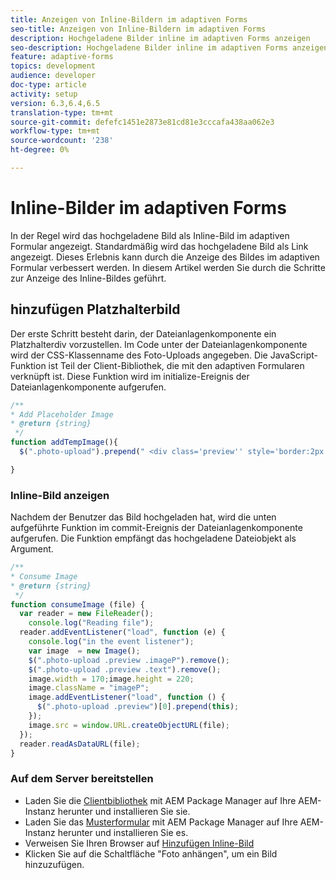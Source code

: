 ```yaml
---
title: Anzeigen von Inline-Bildern im adaptiven Forms
seo-title: Anzeigen von Inline-Bildern im adaptiven Forms
description: Hochgeladene Bilder inline im adaptiven Forms anzeigen
seo-description: Hochgeladene Bilder inline im adaptiven Forms anzeigen
feature: adaptive-forms
topics: development
audience: developer
doc-type: article
activity: setup
version: 6.3,6.4,6.5
translation-type: tm+mt
source-git-commit: defefc1451e2873e81cd81e3cccafa438aa062e3
workflow-type: tm+mt
source-wordcount: '238'
ht-degree: 0%

---
```



# Inline-Bilder im adaptiven Forms

In der Regel wird das hochgeladene Bild als Inline-Bild im adaptiven Formular angezeigt. Standardmäßig wird das hochgeladene Bild als Link angezeigt. Dieses Erlebnis kann durch die Anzeige des Bildes im adaptiven Formular verbessert werden. In diesem Artikel werden Sie durch die Schritte zur Anzeige des Inline-Bildes geführt.

## hinzufügen Platzhalterbild

Der erste Schritt besteht darin, der Dateianlagenkomponente ein Platzhalterdiv vorzustellen. Im Code unter der Dateianlagenkomponente wird der CSS-Klassenname des Foto-Uploads angegeben. Die JavaScript-Funktion ist Teil der Client-Bibliothek, die mit den adaptiven Formularen verknüpft ist. Diese Funktion wird im initialize-Ereignis der Dateianlagenkomponente aufgerufen.

```javascript
/**
* Add Placeholder Image
* @return {string} 
 */
function addTempImage(){
  $(".photo-upload").prepend(" <div class='preview'' style='border:2px solid;height:225px;width:175px;text-align:center'><br><br><div class='text'>3.5mm * 4.5mm<br>2Mb max<br>Min 600dpi</div></div><br>");

}
```

### Inline-Bild anzeigen

Nachdem der Benutzer das Bild hochgeladen hat, wird die unten aufgeführte Funktion im commit-Ereignis der Dateianlagenkomponente aufgerufen. Die Funktion empfängt das hochgeladene Dateiobjekt als Argument.

```javascript
/**
* Consume Image
* @return {string} 
 */
function consumeImage (file) {
  var reader = new FileReader();
    console.log("Reading file");
  reader.addEventListener("load", function (e) {
    console.log("in the event listener");
    var image  = new Image();
    $(".photo-upload .preview .imageP").remove();
    $(".photo-upload .preview .text").remove();
    image.width = 170;image.height = 220;
    image.className = "imageP";
    image.addEventListener("load", function () {
      $(".photo-upload .preview")[0].prepend(this);
    });
    image.src = window.URL.createObjectURL(file);
  });
  reader.readAsDataURL(file); 
}
```

### Auf dem Server bereitstellen

* Laden Sie die [Clientbibliothek](assets/inline-image-client-library.zip) mit AEM Package Manager auf Ihre AEM-Instanz herunter und installieren Sie sie.
* Laden Sie das [Musterformular](assets/inline-image-af.zip) mit AEM Package Manager auf Ihre AEM-Instanz herunter und installieren Sie es.
* Verweisen Sie Ihren Browser auf [Hinzufügen Inline-Bild](http://localhost:4502/content/dam/formsanddocuments/addinlineimage/jcr:content?wcmmode=disabled)
* Klicken Sie auf die Schaltfläche &quot;Foto anhängen&quot;, um ein Bild hinzuzufügen.